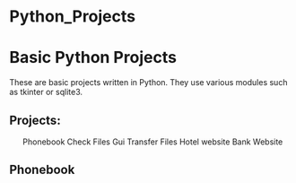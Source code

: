 # Python_Projects

<h1> Basic Python Projects </h1>

<p> These are basic projects written in Python. They use various modules such as tkinter or sqlite3. </p>

<h2> Projects: </h2>

<ul>
  Phonebook
  Check Files Gui
  Transfer Files
  Hotel website
  Bank Website
 </ul>
 
 <h2> Phonebook </h2>
